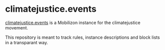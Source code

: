 # climatejustice.events

[climatejustice.events](climatejustice.events) is a Mobilizon instance for the climatejustice movement.

This repository is meant to track rules, instance descriptions and block lists in a transparant way.
